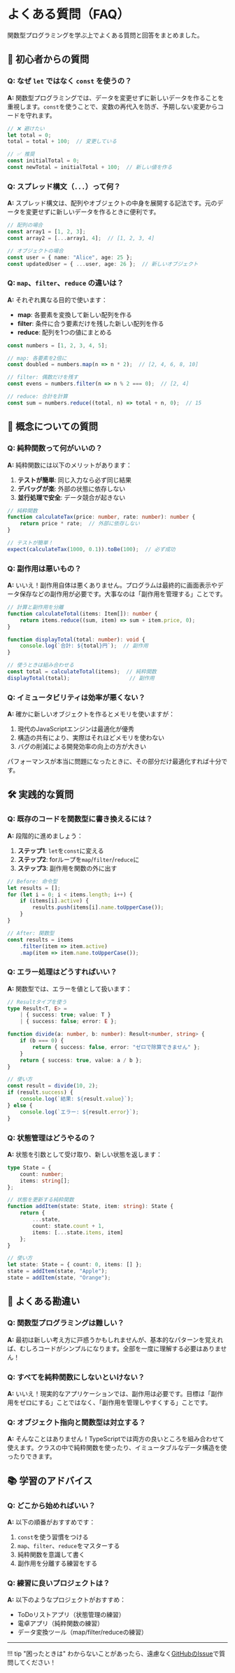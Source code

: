 # よくある質問（FAQ）

関数型プログラミングを学ぶ上でよくある質問と回答をまとめました。

## 🔰 初心者からの質問

### Q: なぜ `let` ではなく `const` を使うの？

**A:** 関数型プログラミングでは、データを変更せずに新しいデータを作ることを重視します。`const`を使うことで、変数の再代入を防ぎ、予期しない変更からコードを守れます。

```typescript
// ❌ 避けたい
let total = 0;
total = total + 100;  // 変更している

// ✅ 推奨
const initialTotal = 0;
const newTotal = initialTotal + 100;  // 新しい値を作る
```

### Q: スプレッド構文（`...`）って何？

**A:** スプレッド構文は、配列やオブジェクトの中身を展開する記法です。元のデータを変更せずに新しいデータを作るときに便利です。

```typescript
// 配列の場合
const array1 = [1, 2, 3];
const array2 = [...array1, 4];  // [1, 2, 3, 4]

// オブジェクトの場合
const user = { name: "Alice", age: 25 };
const updatedUser = { ...user, age: 26 };  // 新しいオブジェクト
```

### Q: `map`、`filter`、`reduce` の違いは？

**A:** それぞれ異なる目的で使います：

- **map**: 各要素を変換して新しい配列を作る
- **filter**: 条件に合う要素だけを残した新しい配列を作る
- **reduce**: 配列を1つの値にまとめる

```typescript
const numbers = [1, 2, 3, 4, 5];

// map: 各要素を2倍に
const doubled = numbers.map(n => n * 2);  // [2, 4, 6, 8, 10]

// filter: 偶数だけを残す
const evens = numbers.filter(n => n % 2 === 0);  // [2, 4]

// reduce: 合計を計算
const sum = numbers.reduce((total, n) => total + n, 0);  // 15
```

## 💭 概念についての質問

### Q: 純粋関数って何がいいの？

**A:** 純粋関数には以下のメリットがあります：

1. **テストが簡単**: 同じ入力なら必ず同じ結果
2. **デバッグが楽**: 外部の状態に依存しない
3. **並行処理で安全**: データ競合が起きない

```typescript
// 純粋関数
function calculateTax(price: number, rate: number): number {
    return price * rate;  // 外部に依存しない
}

// テストが簡単！
expect(calculateTax(1000, 0.1)).toBe(100);  // 必ず成功
```

### Q: 副作用は悪いもの？

**A:** いいえ！副作用自体は悪くありません。プログラムは最終的に画面表示やデータ保存などの副作用が必要です。大事なのは「副作用を管理する」ことです。

```typescript
// 計算と副作用を分離
function calculateTotal(items: Item[]): number {
    return items.reduce((sum, item) => sum + item.price, 0);
}

function displayTotal(total: number): void {
    console.log(`合計: ${total}円`);  // 副作用
}

// 使うときは組み合わせる
const total = calculateTotal(items);  // 純粋関数
displayTotal(total);                   // 副作用
```

### Q: イミュータビリティは効率が悪くない？

**A:** 確かに新しいオブジェクトを作るとメモリを使いますが：

1. 現代のJavaScriptエンジンは最適化が優秀
2. 構造の共有により、実際はそれほどメモリを使わない
3. バグの削減による開発効率の向上の方が大きい

パフォーマンスが本当に問題になったときに、その部分だけ最適化すれば十分です。

## 🛠️ 実践的な質問

### Q: 既存のコードを関数型に書き換えるには？

**A:** 段階的に進めましょう：

1. **ステップ1**: `let`を`const`に変える
2. **ステップ2**: forループを`map`/`filter`/`reduce`に
3. **ステップ3**: 副作用を関数の外に出す

```typescript
// Before: 命令型
let results = [];
for (let i = 0; i < items.length; i++) {
    if (items[i].active) {
        results.push(items[i].name.toUpperCase());
    }
}

// After: 関数型
const results = items
    .filter(item => item.active)
    .map(item => item.name.toUpperCase());
```

### Q: エラー処理はどうすればいい？

**A:** 関数型では、エラーを値として扱います：

```typescript
// Resultタイプを使う
type Result<T, E> = 
    | { success: true; value: T }
    | { success: false; error: E };

function divide(a: number, b: number): Result<number, string> {
    if (b === 0) {
        return { success: false, error: "ゼロで除算できません" };
    }
    return { success: true, value: a / b };
}

// 使い方
const result = divide(10, 2);
if (result.success) {
    console.log(`結果: ${result.value}`);
} else {
    console.log(`エラー: ${result.error}`);
}
```

### Q: 状態管理はどうやるの？

**A:** 状態を引数として受け取り、新しい状態を返します：

```typescript
type State = {
    count: number;
    items: string[];
};

// 状態を更新する純粋関数
function addItem(state: State, item: string): State {
    return {
        ...state,
        count: state.count + 1,
        items: [...state.items, item]
    };
}

// 使い方
let state: State = { count: 0, items: [] };
state = addItem(state, "Apple");
state = addItem(state, "Orange");
```

## 🤔 よくある勘違い

### Q: 関数型プログラミングは難しい？

**A:** 最初は新しい考え方に戸惑うかもしれませんが、基本的なパターンを覚えれば、むしろコードがシンプルになります。全部を一度に理解する必要はありません！

### Q: すべてを純粋関数にしないといけない？

**A:** いいえ！現実的なアプリケーションでは、副作用は必要です。目標は「副作用をゼロにする」ことではなく、「副作用を管理しやすくする」ことです。

### Q: オブジェクト指向と関数型は対立する？

**A:** そんなことはありません！TypeScriptでは両方の良いところを組み合わせて使えます。クラスの中で純粋関数を使ったり、イミュータブルなデータ構造を使ったりできます。

## 📚 学習のアドバイス

### Q: どこから始めればいい？

**A:** 以下の順番がおすすめです：

1. `const`を使う習慣をつける
2. `map`、`filter`、`reduce`をマスターする
3. 純粋関数を意識して書く
4. 副作用を分離する練習をする

### Q: 練習に良いプロジェクトは？

**A:** 以下のようなプロジェクトがおすすめ：

- ToDoリストアプリ（状態管理の練習）
- 電卓アプリ（純粋関数の練習）
- データ変換ツール（map/filter/reduceの練習）

---

!!! tip "困ったときは"
    わからないことがあったら、遠慮なく[GitHubのIssue](https://github.com/kmizu/easy-fp/issues)で質問してください！